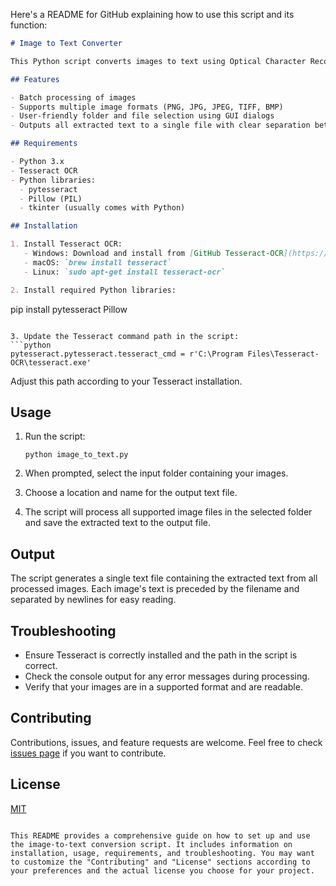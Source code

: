 Here's a README for GitHub explaining how to use this script and its function:

```markdown
# Image to Text Converter

This Python script converts images to text using Optical Character Recognition (OCR) technology. It processes multiple image files in a selected folder and saves the extracted text to a single output file.

## Features

- Batch processing of images
- Supports multiple image formats (PNG, JPG, JPEG, TIFF, BMP)
- User-friendly folder and file selection using GUI dialogs
- Outputs all extracted text to a single file with clear separation between images

## Requirements

- Python 3.x
- Tesseract OCR
- Python libraries: 
  - pytesseract
  - Pillow (PIL)
  - tkinter (usually comes with Python)

## Installation

1. Install Tesseract OCR:
   - Windows: Download and install from [GitHub Tesseract-OCR](https://github.com/UB-Mannheim/tesseract/wiki)
   - macOS: `brew install tesseract`
   - Linux: `sudo apt-get install tesseract-ocr`

2. Install required Python libraries:
   ```
   pip install pytesseract Pillow
   ```

3. Update the Tesseract command path in the script:
   ```python
   pytesseract.pytesseract.tesseract_cmd = r'C:\Program Files\Tesseract-OCR\tesseract.exe'
   ```
   Adjust this path according to your Tesseract installation.

## Usage

1. Run the script:
   ```
   python image_to_text.py
   ```

2. When prompted, select the input folder containing your images.

3. Choose a location and name for the output text file.

4. The script will process all supported image files in the selected folder and save the extracted text to the output file.

## Output

The script generates a single text file containing the extracted text from all processed images. Each image's text is preceded by the filename and separated by newlines for easy reading.

## Troubleshooting

- Ensure Tesseract is correctly installed and the path in the script is correct.
- Check the console output for any error messages during processing.
- Verify that your images are in a supported format and are readable.

## Contributing

Contributions, issues, and feature requests are welcome. Feel free to check [issues page](link-to-your-issues-page) if you want to contribute.

## License

[MIT](https://choosealicense.com/licenses/mit/)
```

This README provides a comprehensive guide on how to set up and use the image-to-text conversion script. It includes information on installation, usage, requirements, and troubleshooting. You may want to customize the "Contributing" and "License" sections according to your preferences and the actual license you choose for your project.
